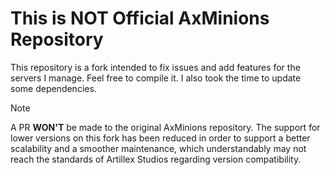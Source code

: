 # This is NOT Official AxMinions Repository

This repository is a fork intended to fix issues and add features for the servers I manage.
Feel free to compile it. I also took the time to update some dependencies.

> [!NOTE]
> A PR **WON'T** be made to the original AxMinions repository. The support for lower versions on this fork has been reduced in order to support a better scalability and a smoother maintenance, which understandably may not reach the standards of Artillex Studios regarding version compatibility.
